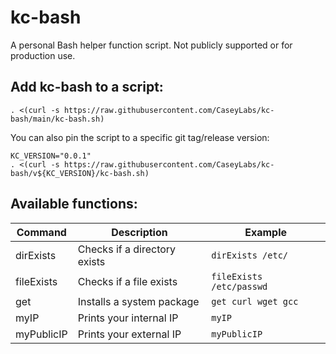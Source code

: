 # kc-bash

A personal Bash helper function script. Not publicly supported or for production use.

## Add kc-bash to a script:

```
. <(curl -s https://raw.githubusercontent.com/CaseyLabs/kc-bash/main/kc-bash.sh)
```

You can also pin the script to a specific git tag/release version:
```
KC_VERSION="0.0.1"
. <(curl -s https://raw.githubusercontent.com/CaseyLabs/kc-bash/v${KC_VERSION}/kc-bash.sh)
```

## Available functions:

| Command    | Description                  | Example                  |
|------------|------------------------------|--------------------------|
| dirExists  | Checks if a directory exists | `dirExists /etc/ `       |
| fileExists | Checks if a file exists      | `fileExists /etc/passwd` |
| get        | Installs a system package    | `get curl wget gcc`      |
| myIP       | Prints your internal IP      | `myIP`                   |
| myPublicIP | Prints your external IP      | `myPublicIP`             |